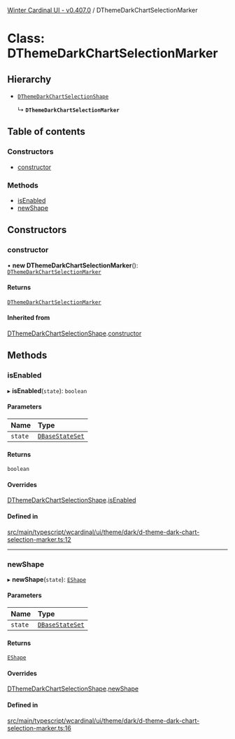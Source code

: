 [Winter Cardinal UI - v0.407.0](../index.md) / DThemeDarkChartSelectionMarker

# Class: DThemeDarkChartSelectionMarker

## Hierarchy

- [`DThemeDarkChartSelectionShape`](DThemeDarkChartSelectionShape.md)

  ↳ **`DThemeDarkChartSelectionMarker`**

## Table of contents

### Constructors

- [constructor](DThemeDarkChartSelectionMarker.md#constructor)

### Methods

- [isEnabled](DThemeDarkChartSelectionMarker.md#isenabled)
- [newShape](DThemeDarkChartSelectionMarker.md#newshape)

## Constructors

### constructor

• **new DThemeDarkChartSelectionMarker**(): [`DThemeDarkChartSelectionMarker`](DThemeDarkChartSelectionMarker.md)

#### Returns

[`DThemeDarkChartSelectionMarker`](DThemeDarkChartSelectionMarker.md)

#### Inherited from

[DThemeDarkChartSelectionShape](DThemeDarkChartSelectionShape.md).[constructor](DThemeDarkChartSelectionShape.md#constructor)

## Methods

### isEnabled

▸ **isEnabled**(`state`): `boolean`

#### Parameters

| Name | Type |
| :------ | :------ |
| `state` | [`DBaseStateSet`](../interfaces/DBaseStateSet.md) |

#### Returns

`boolean`

#### Overrides

[DThemeDarkChartSelectionShape](DThemeDarkChartSelectionShape.md).[isEnabled](DThemeDarkChartSelectionShape.md#isenabled)

#### Defined in

[src/main/typescript/wcardinal/ui/theme/dark/d-theme-dark-chart-selection-marker.ts:12](https://github.com/winter-cardinal/winter-cardinal-ui/blob/v0.407.0/src/main/typescript/wcardinal/ui/theme/dark/d-theme-dark-chart-selection-marker.ts#L12)

___

### newShape

▸ **newShape**(`state`): [`EShape`](../interfaces/EShape.md)

#### Parameters

| Name | Type |
| :------ | :------ |
| `state` | [`DBaseStateSet`](../interfaces/DBaseStateSet.md) |

#### Returns

[`EShape`](../interfaces/EShape.md)

#### Overrides

[DThemeDarkChartSelectionShape](DThemeDarkChartSelectionShape.md).[newShape](DThemeDarkChartSelectionShape.md#newshape)

#### Defined in

[src/main/typescript/wcardinal/ui/theme/dark/d-theme-dark-chart-selection-marker.ts:16](https://github.com/winter-cardinal/winter-cardinal-ui/blob/v0.407.0/src/main/typescript/wcardinal/ui/theme/dark/d-theme-dark-chart-selection-marker.ts#L16)
